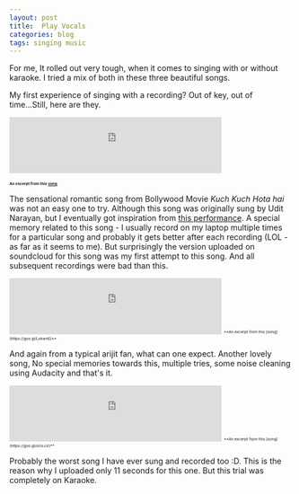 ```yaml
---
layout: post
title:  Play Vocals
categories: blog
tags: singing music
---
```


For me, It rolled out very tough, when it comes to singing with or without karaoke. I tried a mix of both in these three beautiful songs.

My first experience of singing with a recording? Out of key, out of time...Still, here are they.
<!--more-->

<iframe width="75%" height="100" scrolling="yes" frameborder="yes" src="https://w.soundcloud.com/player/?url=https%3A//api.soundcloud.com/tracks/316818564&amp;auto_play=false&amp;hide_related=false&amp;show_comments=true&amp;show_user=true&amp;show_reposts=false&amp;visual=true"></iframe>

<sub><sup><sub><sup>**An excerpt from this [song](https://goo.gl/YVHc3W)**</sup></sub></sup></sub>


The sensational romantic song from Bollywood Movie *Kuch Kuch Hota hai* was not an easy one to try. Although this song was originally sung by Udit Narayan, but I eventually got inspiration from [this performance](https://www.youtube.com/watch?v=GHkcGNCfjns). A special memory related to this song -  I usually record on my laptop multiple times for a particular song and probably it gets better after each recording (LOL - as far as it seems to me). But surprisingly the version uploaded on soundcloud for this song was my first attempt to this song. And all subsequent recordings were bad than this.



<iframe width="75%" height="100" scrolling="no" frameborder="no" src="https://w.soundcloud.com/player/?url=https%3A//api.soundcloud.com/tracks/316820923&amp;auto_play=false&amp;hide_related=false&amp;show_comments=true&amp;show_user=true&amp;show_reposts=false&amp;visual=true"></iframe>
<sub><sup><sub><sup>**An excerpt from this [song](https://goo.gl/LxkwnE)**</sup></sub></sup></sub>



And again from a typical arijit fan, what can one expect. Another lovely song, No special memories towards this, multiple tries, some noise cleaning using Audacity and that's it.


<iframe width="75%" height="100" scrolling="no" frameborder="no" src="https://w.soundcloud.com/player/?url=https%3A//api.soundcloud.com/tracks/316821464&amp;auto_play=false&amp;hide_related=false&amp;show_comments=true&amp;show_user=true&amp;show_reposts=false&amp;visual=true"></iframe>
<sub><sup><sub><sup>**An excerpt frpm this [song](https://goo.gl/oUsJJr)**</sup></sub></sup></sub>

Probably the worst song I have ever sung and recorded too :D. This is the reason why I uploaded only 11 seconds for this one. But this trial was completely on Karaoke.
